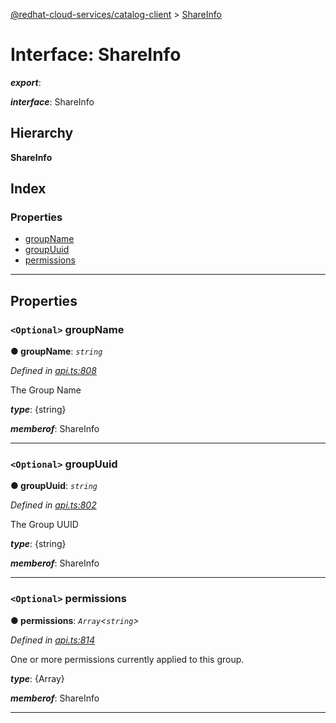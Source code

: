 [@redhat-cloud-services/catalog-client](../README.md) > [ShareInfo](../interfaces/shareinfo.md)

# Interface: ShareInfo

*__export__*: 

*__interface__*: ShareInfo

## Hierarchy

**ShareInfo**

## Index

### Properties

* [groupName](shareinfo.md#groupname)
* [groupUuid](shareinfo.md#groupuuid)
* [permissions](shareinfo.md#permissions)

---

## Properties

<a id="groupname"></a>

### `<Optional>` groupName

**● groupName**: *`string`*

*Defined in [api.ts:808](https://github.com/RedHatInsights/javascript-clients/blob/master/packages/catalog/api.ts#L808)*

The Group Name

*__type__*: {string}

*__memberof__*: ShareInfo

___
<a id="groupuuid"></a>

### `<Optional>` groupUuid

**● groupUuid**: *`string`*

*Defined in [api.ts:802](https://github.com/RedHatInsights/javascript-clients/blob/master/packages/catalog/api.ts#L802)*

The Group UUID

*__type__*: {string}

*__memberof__*: ShareInfo

___
<a id="permissions"></a>

### `<Optional>` permissions

**● permissions**: *`Array`<`string`>*

*Defined in [api.ts:814](https://github.com/RedHatInsights/javascript-clients/blob/master/packages/catalog/api.ts#L814)*

One or more permissions currently applied to this group.

*__type__*: {Array}

*__memberof__*: ShareInfo

___

